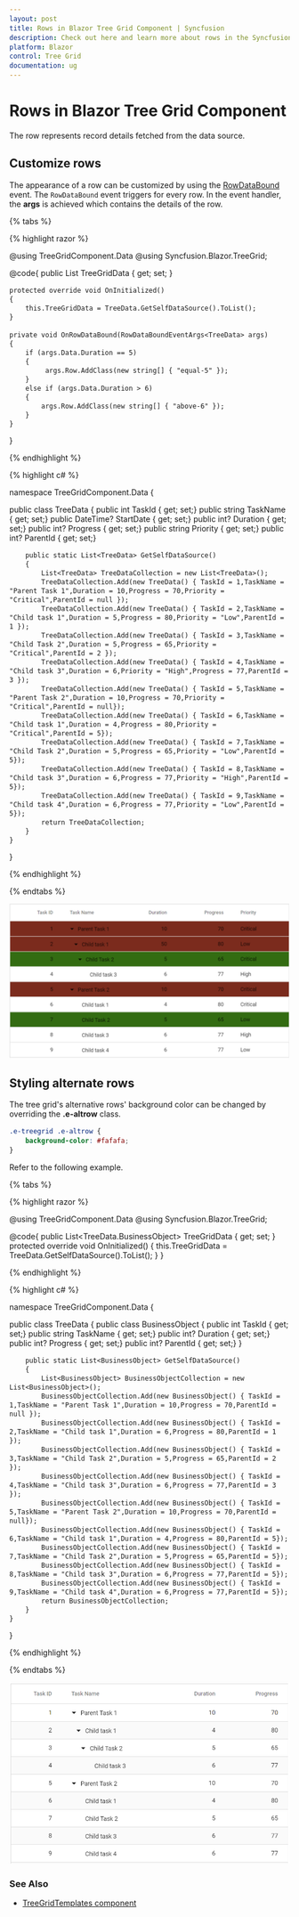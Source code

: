 ```yaml
---
layout: post
title: Rows in Blazor Tree Grid Component | Syncfusion
description: Check out here and learn more about rows in the Syncfusion Blazor Tree Grid component and much more details.
platform: Blazor
control: Tree Grid
documentation: ug
---
```


# Rows in Blazor Tree Grid Component

The row represents record details fetched from the data source.

## Customize rows

The appearance of a row can be customized by using the [RowDataBound](https://help.syncfusion.com/cr/blazor/Syncfusion.Blazor~Syncfusion.Blazor.TreeGrid.SfTreeGrid~RowDataBound.html) event. The `RowDataBound` event triggers for every row. In the event handler, the **args** is achieved which contains the details of the row.

{% tabs %}

{% highlight razor %}

@using TreeGridComponent.Data
@using Syncfusion.Blazor.TreeGrid;

 <SfTreeGrid DataSource="@TreeGridData" ParentIdMapping="ParentId" IdMapping="TaskId" TreeColumnIndex="1">
    <TreeGridEvents RowDataBound="OnRowDataBound" TValue="TreeData"></TreeGridEvents>
    <TreeGridColumns>
        <TreeGridColumn Field="TaskId" HeaderText="Task ID" Width="90" TextAlign="Syncfusion.Blazor.Grids.TextAlign.Right"></TreeGridColumn>
        <TreeGridColumn Field="TaskName" HeaderText="Task Name" Width="100"></TreeGridColumn>
        <TreeGridColumn Field="Duration" HeaderText="Duration" Width="100" TextAlign="Syncfusion.Blazor.Grids.TextAlign.Right"></TreeGridColumn>
        <TreeGridColumn Field="Progress" HeaderText="Progress" Width="100" TextAlign="Syncfusion.Blazor.Grids.TextAlign.Right"></TreeGridColumn>
        <TreeGridColumn Field="Priority" HeaderText="Priority" Width="100"></TreeGridColumn>
    </TreeGridColumns>
</SfTreeGrid>

<style>
    .equal-5 {
        background-color: #336c12;
    }

    .above-6 {
        background-color: #7b2b1d;
    }

</style>

@code{
    public List<TreeData> TreeGridData { get; set; }

    protected override void OnInitialized()
    {
        this.TreeGridData = TreeData.GetSelfDataSource().ToList();
    }

    private void OnRowDataBound(RowDataBoundEventArgs<TreeData> args)
    {
        if (args.Data.Duration == 5)
        {
             args.Row.AddClass(new string[] { "equal-5" });
        }
        else if (args.Data.Duration > 6)
        {
            args.Row.AddClass(new string[] { "above-6" });
        }
    }
}

{% endhighlight %}

{% highlight c# %}

namespace TreeGridComponent.Data {

public class TreeData
    {
            public int TaskId { get; set;}
            public string TaskName { get; set;}
            public DateTime? StartDate { get; set;}
            public int? Duration { get; set;}
            public int? Progress { get; set;}
            public string Priority { get; set;}
            public int? ParentId { get; set;}
       
        public static List<TreeData> GetSelfDataSource()
        {
            List<TreeData> TreeDataCollection = new List<TreeData>();
            TreeDataCollection.Add(new TreeData() { TaskId = 1,TaskName = "Parent Task 1",Duration = 10,Progress = 70,Priority = "Critical",ParentId = null });
            TreeDataCollection.Add(new TreeData() { TaskId = 2,TaskName = "Child task 1",Duration = 5,Progress = 80,Priority = "Low",ParentId = 1 });
            TreeDataCollection.Add(new TreeData() { TaskId = 3,TaskName = "Child Task 2",Duration = 5,Progress = 65,Priority = "Critical",ParentId = 2 });
            TreeDataCollection.Add(new TreeData() { TaskId = 4,TaskName = "Child task 3",Duration = 6,Priority = "High",Progress = 77,ParentId = 3 });
            TreeDataCollection.Add(new TreeData() { TaskId = 5,TaskName = "Parent Task 2",Duration = 10,Progress = 70,Priority = "Critical",ParentId = null});
            TreeDataCollection.Add(new TreeData() { TaskId = 6,TaskName = "Child task 1",Duration = 4,Progress = 80,Priority = "Critical",ParentId = 5});
            TreeDataCollection.Add(new TreeData() { TaskId = 7,TaskName = "Child Task 2",Duration = 5,Progress = 65,Priority = "Low",ParentId = 5});
            TreeDataCollection.Add(new TreeData() { TaskId = 8,TaskName = "Child task 3",Duration = 6,Progress = 77,Priority = "High",ParentId = 5});
            TreeDataCollection.Add(new TreeData() { TaskId = 9,TaskName = "Child task 4",Duration = 6,Progress = 77,Priority = "Low",ParentId = 5});
            return TreeDataCollection;
        }
    }
}

{% endhighlight %}

{% endtabs %}

![Customizing Blazor Tree Grid Rows](../images/blazor-treegrid-row-customization.png)

## Styling alternate rows

 The tree grid's alternative rows' background color can be changed by overriding the **.e-altrow** class.

```css
.e-treegrid .e-altrow {
    background-color: #fafafa;
}
```

Refer to the following example.

{% tabs %}

{% highlight razor %}

@using TreeGridComponent.Data
@using Syncfusion.Blazor.TreeGrid;

<SfTreeGrid DataSource="@TreeGridData" ParentIdMapping="ParentId"  IdMapping="TaskId" TreeColumnIndex="1">
    <TreeGridColumns>
        <TreeGridColumn Field="TaskId" HeaderText="Task ID" Width="80" TextAlign="Syncfusion.Blazor.Grids.TextAlign.Right"></TreeGridColumn>
        <TreeGridColumn Field="TaskName" HeaderText="Task Name" Width="160"></TreeGridColumn>
        <TreeGridColumn Field="Duration" HeaderText="Duration" Width="100" TextAlign="Syncfusion.Blazor.Grids.TextAlign.Right"></TreeGridColumn>
        <TreeGridColumn Field="Progress" HeaderText="Progress" Width="100" TextAlign="Syncfusion.Blazor.Grids.TextAlign.Right"></TreeGridColumn>
    </TreeGridColumns>
</SfTreeGrid>

@code{
    public List<TreeData.BusinessObject> TreeGridData { get; set; }
    protected override void OnInitialized()
    {
        this.TreeGridData = TreeData.GetSelfDataSource().ToList();
    }
}

<style>
    .e-treegrid .e-altrow {
        background-color: #fafafa;
    }
</style>

{% endhighlight %}

{% highlight c# %}

namespace TreeGridComponent.Data {

public class TreeData
    {
        public class BusinessObject
        {
            public int TaskId { get; set;}
            public string TaskName { get; set;}
            public int? Duration { get; set;}
            public int? Progress { get; set;}
            public int? ParentId { get; set;}
        }

        public static List<BusinessObject> GetSelfDataSource()
        {
            List<BusinessObject> BusinessObjectCollection = new List<BusinessObject>();
            BusinessObjectCollection.Add(new BusinessObject() { TaskId = 1,TaskName = "Parent Task 1",Duration = 10,Progress = 70,ParentId = null });
            BusinessObjectCollection.Add(new BusinessObject() { TaskId = 2,TaskName = "Child task 1",Duration = 6,Progress = 80,ParentId = 1 });
            BusinessObjectCollection.Add(new BusinessObject() { TaskId = 3,TaskName = "Child Task 2",Duration = 5,Progress = 65,ParentId = 2 });
            BusinessObjectCollection.Add(new BusinessObject() { TaskId = 4,TaskName = "Child task 3",Duration = 6,Progress = 77,ParentId = 3 });
            BusinessObjectCollection.Add(new BusinessObject() { TaskId = 5,TaskName = "Parent Task 2",Duration = 10,Progress = 70,ParentId = null});
            BusinessObjectCollection.Add(new BusinessObject() { TaskId = 6,TaskName = "Child task 1",Duration = 4,Progress = 80,ParentId = 5});
            BusinessObjectCollection.Add(new BusinessObject() { TaskId = 7,TaskName = "Child Task 2",Duration = 5,Progress = 65,ParentId = 5});
            BusinessObjectCollection.Add(new BusinessObject() { TaskId = 8,TaskName = "Child task 3",Duration = 6,Progress = 77,ParentId = 5});
            BusinessObjectCollection.Add(new BusinessObject() { TaskId = 9,TaskName = "Child task 4",Duration = 6,Progress = 77,ParentId = 5});
            return BusinessObjectCollection;
        }
    }
}

{% endhighlight %}

{% endtabs %}

![Customizing Alternate Rows in Blazor Tree Grid](../images/blazor-treegrid-alternate-rows-customization.png)

### See Also

* [TreeGridTemplates component](../templates/#treegridtemplates-component)
